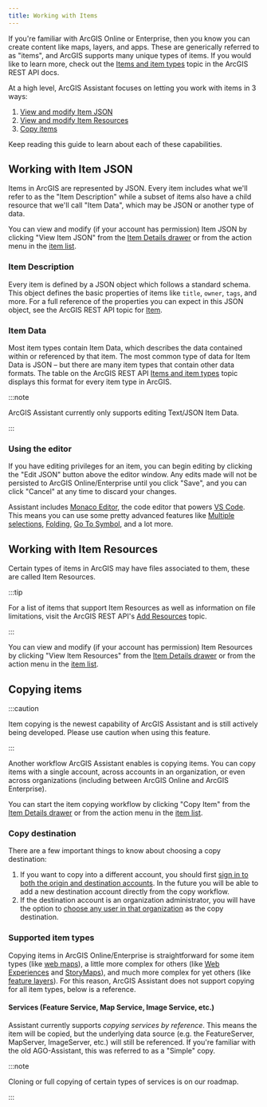 ```yaml
---
title: Working with Items
---
```


<!-- :::warning Needs media!
This page is ready for screenshots and/or gifs.
::: -->

<!-- :::note Intent of this page

**🏛️ This is a foundational topic.**

This topic should advise users on:

1. Working with Item JSON (description + data)
2. Working with Item Resources
3. Copying Items _-- does this deserve its own article/page?_

::: -->

If you're familiar with ArcGIS Online or Enterprise, then you know you can create content like maps, layers, and apps. These are generically referred to as "items", and ArcGIS supports many unique types of items. If you would like to learn more, check out the [Items and item types](https://developers.arcgis.com/rest/users-groups-and-items/items-and-item-types.htm) topic in the ArcGIS REST API docs.

At a high level, ArcGIS Assistant focuses on letting you work with items in 3 ways:

1. [View and modify Item JSON](#working-with-item-json)
2. [View and modify Item Resources](#working-with-item-resources)
3. [Copy items](#copying-items)

Keep reading this guide to learn about each of these capabilities.

## Working with Item JSON

Items in ArcGIS are represented by JSON. Every item includes what we'll refer to as the "Item Description" while a subset of items also have a child resource that we'll call "Item Data", which may be JSON or another type of data.

You can view and modify (if your account has permission) Item JSON by clicking "View Item JSON" from the [Item Details drawer](finding-items#from-the-item-details-drawer) or from the action menu in the [item list](finding-items#from-the-item-list).

### Item Description

Every item is defined by a JSON object which follows a standard schema. This object defines the basic properties of items like `title`, `owner`, `tags`, and more. For a full reference of the properties you can expect in this JSON object, see the ArcGIS REST API topic for [Item](https://developers.arcgis.com/rest/users-groups-and-items/item.htm).

### Item Data

Most item types contain Item Data, which describes the data contained within or referenced by that item. The most common type of data for Item Data is JSON – but there are many item types that contain other data formats. The table on the ArcGIS REST API [Items and item types](https://developers.arcgis.com/rest/users-groups-and-items/items-and-item-types.htm) topic displays this format for every item type in ArcGIS.

:::note

ArcGIS Assistant currently only supports editing Text/JSON Item Data.

:::

### Using the editor

If you have editing privileges for an item, you can begin editing by clicking the "Edit JSON" button above the editor window. Any edits made will not be persisted to ArcGIS Online/Enterprise until you click "Save", and you can click "Cancel" at any time to discard your changes.

Assistant includes [Monaco Editor](https://microsoft.github.io/monaco-editor/), the code editor that powers [VS Code](https://github.com/Microsoft/vscode). This means you can use some pretty advanced features like [Multiple selections](https://code.visualstudio.com/docs/editor/codebasics#_multiple-selections-multicursor), [Folding](https://code.visualstudio.com/docs/editor/codebasics#_folding), [Go To Symbol](https://code.visualstudio.com/docs/editor/editingevolved#_go-to-symbol), and a lot more.

## Working with Item Resources

Certain types of items in ArcGIS may have files associated to them, these are called Item Resources.

:::tip

For a list of items that support Item Resources as well as information on file limitations, visit the ArcGIS REST API's [Add Resources](https://developers.arcgis.com/rest/users-groups-and-items/add-resources.htm) topic.

:::

You can view and modify (if your account has permission) Item Resources by clicking "View Item Resources" from the [Item Details drawer](finding-items#from-the-item-details-drawer) or from the action menu in the [item list](finding-items#from-the-item-list).

## Copying items

:::caution

Item copying is the newest capability of ArcGIS Assistant and is still actively being developed. Please use caution when using this feature.

:::

Another workflow ArcGIS Assistant enables is copying items. You can copy items with a single account, across accounts in an organization, or even across organizations (including between ArcGIS Online and ArcGIS Enterprise).

You can start the item copying workflow by clicking "Copy Item" from the [Item Details drawer](finding-items#from-the-item-details-drawer) or from the action menu in the [item list](finding-items#from-the-item-list).

### Copy destination

There are a few important things to know about choosing a copy destination:

1. If you want to copy into a different account, you should first [sign in to both the origin and destination accounts](working-with-accounts#manage-multiple-accounts). In the future you will be able to add a new destination account directly from the copy workflow.
2. If the destination account is an organization administrator, you will have the option to [choose any user in that organization](admin-privileges#copying-to-another-users-account) as the copy destination.

### Supported item types

Copying items in ArcGIS Online/Enterprise is straightforward for some item types (like [web maps](https://doc.arcgis.com/en/arcgis-online/reference/what-is-web-map.htm)), a little more complex for others (like [Web Experiences](https://www.esri.com/en-us/arcgis/products/arcgis-experience-builder/resources) and [StoryMaps](https://www.esri.com/en-us/arcgis/products/arcgis-storymaps/resources)), and much more complex for yet others (like [feature layers](https://doc.arcgis.com/en/arcgis-online/reference/feature-layers.htm)). For this reason, ArcGIS Assistant does not support copying for all item types, below is a reference.

#### Services (Feature Service, Map Service, Image Service, etc.)

Assistant currently supports _copying services by reference_. This means the item will be copied, but the underlying data source (e.g. the FeatureServer, MapServer, ImageServer, etc.) will still be referenced. If you're familiar with the old AGO-Assistant, this was referred to as a "Simple" copy.

:::note

Cloning or full copying of certain types of services is on our roadmap.

:::

